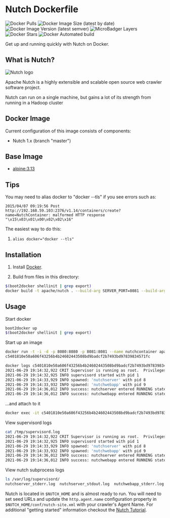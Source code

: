 # Nutch Dockerfile #

![Docker Pulls](https://img.shields.io/docker/pulls/apache/nutch?style=for-the-badge)
![Docker Image Size (latest by date)](https://img.shields.io/docker/image-size/apache/nutch?style=for-the-badge)
![Docker Image Version (latest semver)](https://img.shields.io/docker/v/apache/nutch?style=for-the-badge)
![MicroBadger Layers](https://img.shields.io/microbadger/layers/apache/nutch?style=for-the-badge)
![Docker Stars](https://img.shields.io/docker/stars/apache/nutch?style=for-the-badge)
![Docker Automated build](https://img.shields.io/docker/automated/apache/nutch?style=for-the-badge)

Get up and running quickly with Nutch on Docker.

## What is Nutch?

![Nutch logo](https://cwiki.apache.org/confluence/download/attachments/115511997/nutch_logo_medium.gif "Nutch")

Apache Nutch is a highly extensible and scalable open source web crawler software project.

Nutch can run on a single machine, but gains a lot of its strength from running in a Hadoop cluster

## Docker Image

Current configuration of this image consists of components:

*	Nutch 1.x (branch "master")

##  Base Image

* [alpine:3.13](https://hub.docker.com/_/alpine/)

## Tips

You may need to alias docker to "docker --tls" if you see errors such as:

```
2015/04/07 09:19:56 Post http://192.168.59.103:2376/v1.14/containers/create?name=NutchContainer: malformed HTTP response "\x15\x03\x01\x00\x02\x02\x16"
```

The easiest way to do this:

1. ```alias docker="docker --tls"```

## Installation

1. Install [Docker](https://www.docker.com/).

2. Build from files in this directory:

```bash
$(boot2docker shellinit | grep export)
docker build -t apache/nutch . --build-arg SERVER_PORT=8081 --build-arg SERVER_HOST=localhost --build-arg WEBAPP_PORT=8085
```

## Usage

Start docker
```bash
boot2docker up
$(boot2docker shellinit | grep export)
```

Start up an image

```bash
docker run -t -i -d -p 8080:8080 -p 8081:8081 --name nutchcontainer apache/nutch
c5401810e50a606f43256b4b24602443508bd9badcf2b7493bd97839834571fc

docker logs c5401810e50a606f43256b4b24602443508bd9badcf2b7493bd97839834571fc
2021-06-29 19:14:32,922 CRIT Supervisor is running as root.  Privileges were not dropped because no user is specified in the config file.  If you intend to run as root, you can set user=root in the config file to avoid this message.
2021-06-29 19:14:32,925 INFO supervisord started with pid 1
2021-06-29 19:14:33,929 INFO spawned: 'nutchserver' with pid 8
2021-06-29 19:14:33,932 INFO spawned: 'nutchwebapp' with pid 9
2021-06-29 19:14:36,012 INFO success: nutchserver entered RUNNING state, process has stayed up for > than 2 seconds (startsecs)
2021-06-29 19:14:36,012 INFO success: nutchwebapp entered RUNNING state, process has stayed up for > than 2 seconds (startsecs)
```

...and attach to it

```bash
docker exec -it c5401810e50a606f43256b4b24602443508bd9badcf2b7493bd97839834571fc /bin/bash
```

View supervisord logs
```bash
cat /tmp/supervisord.log
2021-06-29 19:14:32,922 CRIT Supervisor is running as root.  Privileges were not dropped because no user is specified in the config file.  If you intend to run as root, you can set user=root in the config file to avoid this message.
2021-06-29 19:14:32,925 INFO supervisord started with pid 1
2021-06-29 19:14:33,929 INFO spawned: 'nutchserver' with pid 8
2021-06-29 19:14:33,932 INFO spawned: 'nutchwebapp' with pid 9
2021-06-29 19:14:36,012 INFO success: nutchserver entered RUNNING state, process has stayed up for > than 2 seconds (startsecs)
2021-06-29 19:14:36,012 INFO success: nutchwebapp entered RUNNING state, process has stayed up for > than 2 seconds (startsecs)
```

View nutch subprocess logs

```bash
ls /var/log/supervisord/
nutchserver_stderr.log  nutchserver_stdout.log  nutchwebapp_stderr.log  nutchwebapp_stdout.log
```

Nutch is located in `$NUTCH_HOME` and is almost ready to run.
You will need to set seed URLs and update the `http.agent.name` configuration property in `$NUTCH_HOME/conf/nutch-site.xml` with your crawler's Agent Name.
For additional "getting started" information checkout the [Nutch Tutorial](https://cwiki.apache.org/confluence/display/NUTCH/NutchTutorial).
